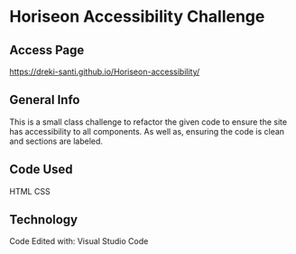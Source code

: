 # Horiseon Accessibility Challenge 

## Access Page
<a target="_live-page" href="https://dreki-santi.github.io/Horiseon-accessibility/">https://dreki-santi.github.io/Horiseon-accessibility/</a>

## General Info
This is a small class challenge to refactor the given code to ensure the site has accessibility to all components. As well as, ensuring the code is clean and sections are labeled.

## Code Used
HTML
CSS

## Technology
Code Edited with:
Visual Studio Code
